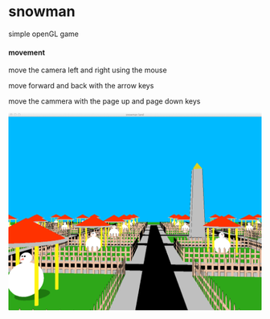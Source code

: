 snowman
=======

simple openGL game

<h4>movement</h4>

move the camera left and right using the mouse

move forward and back with the arrow keys

move the cammera with the page up and page down keys

![screenshot](https://github.com/kylelk/snowman/raw/master/snowman_land.png "screenshot")
